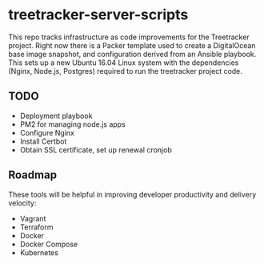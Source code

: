 # treetracker-server-scripts

This repo tracks infrastructure as code improvements for the Treetracker project. Right now there is a Packer template used to create a DigitalOcean base image snapshot, and configuration derived from an Ansible playbook. This sets up a new Ubuntu 16.04 Linux system with the dependencies (Nginx, Node.js, Postgres) required to run the treetracker project code.

## TODO

* Deployment playbook 
* PM2 for managing node.js apps
* Configure Nginx
* Install Certbot
* Obtain SSL certificate, set up renewal cronjob

## Roadmap

These tools will be helpful in improving developer productivity and delivery velocity:

- Vagrant
- Terraform
- Docker
- Docker Compose
- Kubernetes
